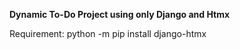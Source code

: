 **Dynamic To-Do Project using only Django and Htmx**

Requirement:
python -m pip install django-htmx
